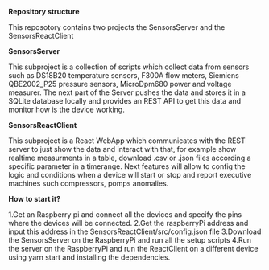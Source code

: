 **Repository structure**

This reposotory contains two projects the SensorsServer and the SensorsReactClient

**SensorsServer**

This subproject is a collection of scripts which collect data from sensors such as DS18B20 temperature sensors, F300A flow meters, 
Siemiens QBE2002_P25 pressure sensors, MicroDpm680 power and voltage measurer. The next part of the Server pushes the data and stores it in a SQLite database locally and provides an REST API to get this data and monitor how is the device working.  

**SensorsReactClient**

This subproject is a React WebApp which communicates with the REST server to just show the data and interact with that, for example show realtime measurments in a table, download .csv or .json files according a specific parameter in a timerange. 
Next features will allow to config the logic and conditions when a device will start or stop and report executive machines such compressors, pomps anomalies.

**How to start it?**

1.Get an Raspberry pi and connect all the devices and specify the pins where the devices will be connected. 
2.Get the raspberryPi address and input this address in the SensorsReactClient/src/config.json file
3.Download the SensorsServer on the RaspberryPi and run all the setup scripts 
4.Run the server on the RaspberryPi and run the ReactClient on a different device using yarn start and installing the dependencies. 